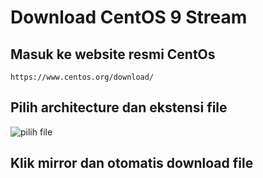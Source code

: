 # Download CentOS 9 Stream
## Masuk ke website resmi CentOs
```https://www.centos.org/download/```
## Pilih architecture dan ekstensi file
![pilih file](assets/1.png)
## Klik mirror dan otomatis download file
